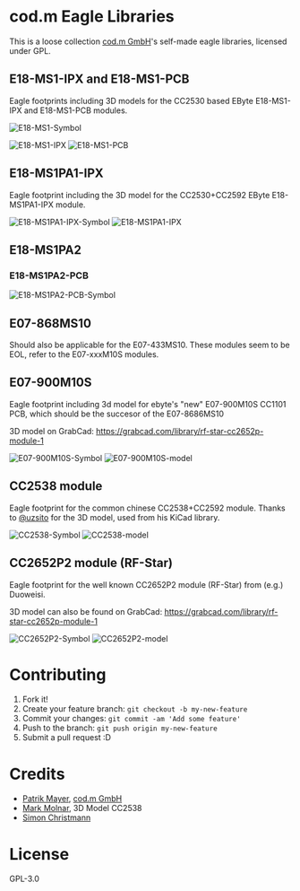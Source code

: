 # cod.m Eagle Libraries
This is a loose collection [cod.m GmbH](https://www.codm.de/)'s self-made eagle libraries, licensed under GPL.

## E18-MS1-IPX and E18-MS1-PCB
Eagle footprints including 3D models for the CC2530 based EByte E18-MS1-IPX and E18-MS1-PCB modules.

![E18-MS1-Symbol](images/e18-ms1-symbol.png)

![E18-MS1-IPX](images/E18-MS1-IPX.jpg)
![E18-MS1-PCB](images/E18-MS1-PCB.jpg)

## E18-MS1PA1-IPX
Eagle footprint including the 3D model for the CC2530+CC2592 EByte E18-MS1PA1-IPX module.

![E18-MS1PA1-IPX-Symbol](images/e18-ms1pa1-ipx-symbol.png)
![E18-MS1PA1-IPX](images/E18-MS1PA1-IPX.jpg)

## E18-MS1PA2

### E18-MS1PA2-PCB

![E18-MS1PA2-PCB-Symbol](images/E18-MS1PA2-PCB-Symbol.png)

## E07-868MS10
Should also be applicable for the E07-433MS10. These modules seem to be EOL, refer to the E07-xxxM10S modules.

## E07-900M10S
Eagle footprint including 3d model for ebyte's "new" E07-900M10S CC1101 PCB, which should be the succesor of the E07-8686MS10

3D model on GrabCad: https://grabcad.com/library/rf-star-cc2652p-module-1

![E07-900M10S-Symbol](images/e07-900m10s-symbol.png)
![E07-900M10S-model](images/e07-900m10s.png)

## CC2538 module
Eagle footprint for the common chinese CC2538+CC2592 module. Thanks to [@uzsito](https://github.com/uzsito/CC2538-CC2592-kicad-component) for the 3D model, used from his KiCad library.

![CC2538-Symbol](images/cc2538-symbol.png)
![CC2538-model](https://raw.githubusercontent.com/uzsito/CC2538-CC2592-kicad-component/master/graphics/render1.jpg)

## CC2652P2 module (RF-Star)
Eagle footprint for the well known CC2652P2  module (RF-Star) from (e.g.) Duoweisi. 

3D model can also be found on GrabCad: https://grabcad.com/library/rf-star-cc2652p-module-1

![CC2652P2-Symbol](images/cc2652p2-eagle-symbol.png)
![CC2652P2-model](images/cc2652p2-rf-star.png)




# Contributing

1. Fork it!
2. Create your feature branch: `git checkout -b my-new-feature`
3. Commit your changes: `git commit -am 'Add some feature'`
4. Push to the branch: `git push origin my-new-feature`
5. Submit a pull request :D

# Credits
* [Patrik Mayer](https://allgeek.de), [cod.m GmbH](https://www.codm.de)
* [Mark Molnar](https://github.com/uzsito), 3D Model CC2538
* [Simon Christmann](https://github.com/dersimn)


# License
GPL-3.0
